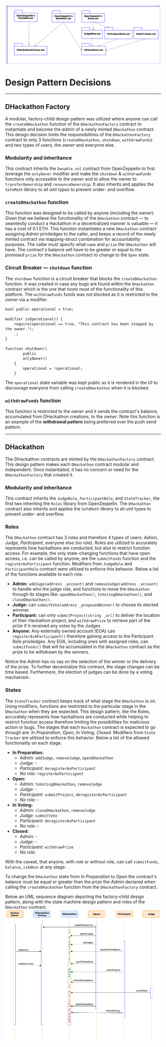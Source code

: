 ![diagram](./UML/UML_data_modeling.png)

# Design Pattern Decisions
---

## DHackathon Factory

A modular, factory-child design pattern was utilized where anyone can call the `createDHackathon` function of the `DHackathonFactory` contract to instantiate and become the _admin_ of a newly minted `DHackathon` contract. This design decision limits the responsibilities of the `DHackathonFactory` contract to only 3 functions (`createDHackathon`, `shutdown`, `withdrawFunds`) and two types of users, the _owner_ and everyone else. 

### Modularity and inheritance
This contract inherits the `Ownable.sol` contract from OpenZeppelin to first leverage the `onlyOwner` modifier and make the `shutdown` \& `withdrawFunds` functions only accessible to the _owner_ and to allow the owner to `transferOwnership` and `renounceOwnership`. It also inherits and applies the `SafeMath` _library_ to all uint types to prevent under- and overflow.

### `createDHackathon` function

This function was designed to be called by anyone (including the _owner_). Given that we believe the functionality of the `DHackathon` contract — to seamleslly conduct a Hackathon in a decentralized manner is valuable — it has a cost of 0.1 ETH. This function instantiates a new `DHackathon` contract assigning _Admin_ priviledges to the caller, and keeps a record of the newly minted contract via mapping-struct combination for accountability purposes. The caller must specify what `name` and `prize` the `DHackathon` will have. The contract's balance will have to be greater or equal to the promised `prize` for the `DHackathon` contract to change to the `Open` state.

### Circuit Breaker — `shutdown` function

The `shutdown` function is a circuit breaker that blocks the `createDHackathon` function. It was created in case any bugs are found within the `DHackathon` contract which is the one that hosts most of the functionality of this platform. The `withdrawFunds` funds was not blocked as it is restricted to the _owner_ via a modifier.
```
bool public operational = true;

modifier isOperational() {
    require(operational == true, "This contract has been stopped by the owner.");
    _;
}

function shutdown()
        public
        onlyOwner()
    {
        operational = !operational;
    }
```

The `operational` state variable was kept public as it is rendered in the UI to discourage everyone from calling `createDHackathon` when it is blocked.

### `withdrawFunds` function

This function is restricted to the _owner_ and it sends the contract's balance, accumulated from DHackathon creations, to the _owner_. Note this function is an example of the **withdrawal pattern** being preferred over the push send pattern.

---


## DHackathon

The DHackathon contracts are minted by the `DHackathonFactory` contract. This design pattern makes each `DHackathon` contract modular and independent. Once instantiated, it has no concern or need for the `DHackathonFactory` that created it.

### Modularity and inheritance

This contract inherits the `JudgeRole`, `ParticipantRole`, and `StateTracker`, the first two inheriting the `Roles` library from OpenZeppelin. The `DHackathon` contract also inherits and applies the `SafeMath` _library_ to all uint types to prevent under- and overflow.

### Roles

The `DHackathon` contract has 3 roles and therefore 4 types of users: _Admin_, _Judge_, _Participant_, everyone else (no role). Roles are utilized to accurately represents how hackathons are conducted, but also to restrict function access. For example, the only state-changing functions that have open access, i.e. can be called by anyone, are the   `submitFunds` function and the `registerAsParticipant` function. Modifiers from `JudgeRole` and `ParticipantRole` contract were utilized to enforce this behavior. Below a list of the functions available to each role.


+ **Admin:**  `addJuge(address _account)` and `removeJudge(address _account)` to handle who the judge role, and functions to move the `DHackathon` through its stages like: `openDHackathon()`, `toVotingDHackathon()`, and `closeDHackathon()`.
+ **Judge:** can `submitVote(address _proposedWinner)` to choose its elected winnner.
+ **Participant:** can only `submitProject(string _url)` to deliver the location of their Hackathon project, and `withdrawPrize` to retrieve part of the prize if it received any votes by the Judges.
+ **Anyone:** Any externally owned account (EOA) can `registerAsAParticipant()` therefore gaining access to the Participant Role priviledges. Any EOA, including ones with assigned roles, can `submitFunds()` that will be accumulated in the `DHackathon` contract as the prize to be withdrawn by the winners.

Notice the _Admin_ has no say on the selection of the winner or the delivery of the prize. To further decentralize this contract, the stage changes can be time based. Furthermore, the election of judges can be done by a voting mechanism.


### States

The `StateTracker` contract keeps track of what stage the `DHackathon` is on. Using modifiers, functions are restricted to the particular stage in the `DHackathon` when they are expected. This design pattern, like the Roles, accurately represents how hackathons are conducted while helping to restrict function access therefore limiting the possibilities for malicious action or bugs. The stages that each `Hackathon` contract is expected to go through are: _In Preparation_, _Open_, _In Voting_, _Closed_. Modifiers from `State Tracker` are utilized to enforce this behavior. Below a list of the allowed functionality on each stage.

+ **In Preparation:** 
  + *Admin:* `addJudge`, `removeJudge`, `openDHackathon`
  + *Judge:* -
  + *Participant:* `deregisterAsParticipant`
  + *No role:* `registerAsParticipant`
+ **Open:**
  + *Admin:* `toVotingDHackathon`, `removeJudge`
  + *Judge:* -
  + *Participant:* `submitProject`, `deregisterAsParticipant`
  + *No role:* -
+ **In Voting:**
  + *Admin:* `closeDHackathon`, `removeJudge`
  + *Judge:* `submitVote`
  + *Participant:* `deregisterAsParticipant`
  + *No role:* -
+ **Closed:**
  + *Admin:* -
  + *Judge:* -
  + *Participant:* `withdrawPrize`
  + *No role:* 

With the caveat, that anyone, with role or without role, can call `submitFunds`, `balance`, `isAdmin` at any stage.

To change the `DHackathon` state from _In Preparation_ to _Open_ the contract's balance must be equal or greater than the _prize_ the _Admin_ declared when calling the `createDHackathon` function from the `DHackathonFactory` contract.

Below an UML sequence diagram depicting the factory-child design pattern, along with the state machine design pattern and roles of the `DHackathon` contract.
![diagram](./UML/UML_sequence_diagram.png)